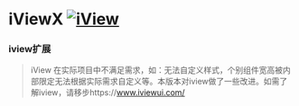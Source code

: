 # iViewX   [![iView](https://img.shields.io/npm/v/iview.svg?style=flat-square)](https://www.npmjs.org/package/iviewx)  

### iview扩展

> iView 在实际项目中不满足需求，如：无法自定义样式，个别组件宽高被内部限定无法根据实际需求自定义等。本版本对iview做了一些改进。如需了解iview，请移步https://www.iviewui.com/

